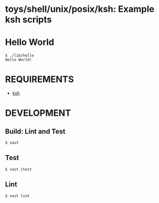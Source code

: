 # toys/shell/unix/posix/ksh: Example ksh scripts

# Hello World

```console
$ ./lib/hello
Hello World!
```

# REQUIREMENTS

* [ksh](http://kornshell.com/)

# DEVELOPMENT

## Build: Lint and Test

```console
$ vast
```

## Test

```console
$ vast itest
```

## Lint

```console
$ vast lint
```
